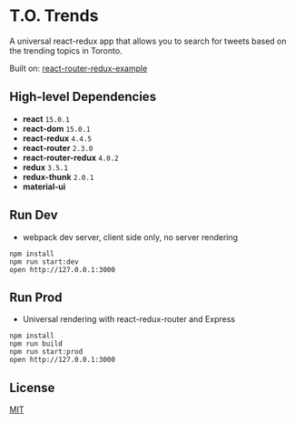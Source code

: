 # T.O. Trends

A universal react-redux app that allows you to search for tweets based on the trending topics in Toronto. 

Built on: [react-router-redux-example](https://github.com/StevenIseki/react-router-redux-example)



## High-level Dependencies

* **react** `15.0.1`
* **react-dom** `15.0.1`
* **react-redux** `4.4.5`
* **react-router** `2.3.0`
* **react-router-redux** `4.0.2`
* **redux** `3.5.1`
* **redux-thunk** `2.0.1`
* **material-ui**

## Run Dev

* webpack dev server, client side only, no server rendering

```
npm install
npm run start:dev
open http://127.0.0.1:3000
```

## Run Prod

* Universal rendering with react-redux-router and Express

```
npm install
npm run build
npm run start:prod
open http://127.0.0.1:3000
```

## License

[MIT](http://isekivacenz.mit-license.org/)
